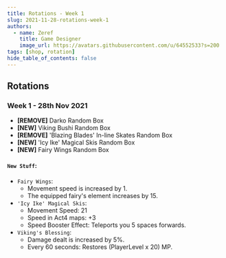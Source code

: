 ```yaml
---
title: Rotations - Week 1
slug: 2021-11-28-rotations-week-1
authors:
  - name: Zeref
    title: Game Designer
    image_url: https://avatars.githubusercontent.com/u/64552533?s=200
tags: [shop, rotation]
hide_table_of_contents: false
---
```

## Rotations

### **Week 1** - **28th Nov 2021**
- **[REMOVE]** Darko Random Box
- **[NEW]** Viking Bushi Random Box
- **[REMOVE]** 'Blazing Blades' In-line Skates Random Box
- **[NEW]** 'Icy Ike' Magical Skis Random Box
- **[NEW]** Fairy Wings Random Box
#### `New Stuff`:
- `Fairy Wings`:
  - Movement speed is increased by 1.
  - The equipped fairy's element increases by 15.
- `'Icy Ike' Magical Skis`:
  - Movement Speed: 21
  - Speed in Act4 maps: +3
  - Speed Booster Effect: Teleports you 5 spaces forwards.
- `Viking's Blessing`:
  - Damage dealt is increased by 5%.
  - Every 60 seconds: Restores (PlayerLevel x 20) MP.